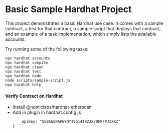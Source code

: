 # Basic Sample Hardhat Project

This project demonstrates a basic Hardhat use case. It comes with a sample contract, a test for that contract, a sample script that deploys that contract, and an example of a task implementation, which simply lists the available accounts.

Try running some of the following tasks:

```shell
npx hardhat accounts
npx hardhat compile
npx hardhat clean
npx hardhat test
npx hardhat node
node scripts/sample-script.js
npx hardhat help
```
#### Verify Contract on Hardhat
 - Install @nomiclabs/hardhat-etherscan
 - Add in plugin in hardhat.config.js 
    ```etherscan: {
        apiKey: "5G8AG6NAPWYQYI9G14I8ZJX7QFKFPJ2XKZ"
    } ```